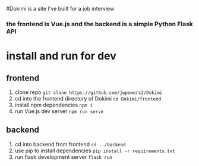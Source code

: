 #Dokimi is a site I've built for a job interview

### the frontend is Vue.js and the backend is a simple Python Flask API

# install and run for dev

## frontend

1. clone repo
   `git clone https://github.com/jwpowers2/Dokimi`
2. cd into the frontend directory of Dokimi
   `cd Dokimi/frontend`
3. install npm dependencies
   `npm i`
4. run Vue.js dev server
   `npm run serve`

## backend

1. cd into backend from frontend
   `cd ../backend`
2. use pip to install dependencies
   `pip install -r requirements.txt`
3. run flask development server
   `flask run`
